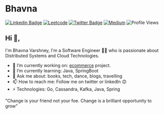 # Bhavna
[![Linkedin Badge](https://img.shields.io/badge/-bhavnavarshney-blue?style=flat-square&logo=Linkedin&logoColor=white&link=https://www.linkedin.com/in/bhavna-varshney25/)](https://www.linkedin.com/in/bhavna-varshney25/)
[![Leetcode](https://img.shields.io/badge/-bhavnavarshney-yellow?style=flat-square&logo=leetcode&logoColor=white&link=https://leetcode.com/bhavna25/)](https://leetcode.com/bhavna25/)
[![Twitter Badge](https://img.shields.io/badge/-bhavnavarshney-blue?style=flat-square&logo=Twitter&logoColor=white&link=https://twitter.com/BhavnaVarshne18)](https://twitter.com/BhavnaVarshne18)
[![Medium](https://img.shields.io/badge/-bhavnavarshney-black?style=flat-square&logo=medium&logoColor=white&link=https://medium.com/@bhavna.varshney25)](https://medium.com/@bhavna.varshney25)
![Profile Views](https://komarev.com/ghpvc/?username=bhavnavarshney&color=green)

## Hi 👋, 
I'm Bhavna Varshney, I'm a Software Engineer 👩‍💻 who is passionate about Distributed Systems and Cloud Technologies.

- 🔭 I’m currently working on: [ecommerce](https://github.com/bhavnavarshney/ecommerce) project.
- 🌱 I’m currently learning: Java, SpringBoot
- 💬 Ask me about: books, tech, dance, blogs, travelling
- 📫 How to reach me: Follow me on twitter or linkedIn 😊
- ⚡️ Technologies: Go, Cassandra, Kafka, Java, Spring

"Change is your friend not your foe. Change is a brilliant opportunity to grow"
